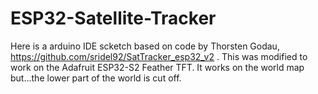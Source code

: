 # ESP32-Satellite-Tracker

Here is a arduino IDE scketch based on code by Thorsten Godau, https://github.com/sridel92/SatTracker_esp32_v2 .
This was modified to work on the Adafruit ESP32-S2 Feather TFT.
It works on the world map but...the lower part of the world is cut off.
